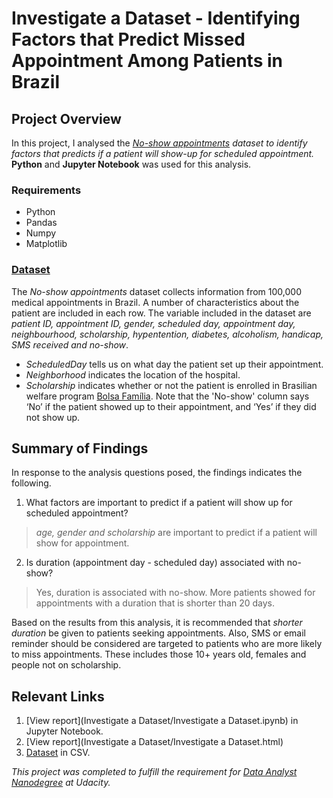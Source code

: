 # Investigate a Dataset - Identifying Factors that Predict Missed Appointment Among Patients in Brazil


## Project Overview
In this project, I analysed the *[No-show appointments](https://d17h27t6h515a5.cloudfront.net/topher/2017/October/59dd2e9a_noshowappointments-kagglev2-may-2016/noshowappointments-kagglev2-may-2016.csv) dataset to identify factors that predicts if a patient will show-up for scheduled appointment.*
**Python** and **Jupyter Notebook** was used for this analysis.
### Requirements
* Python
* Pandas
* Numpy
* Matplotlib

### [Dataset](https://docs.google.com/document/d/e/2PACX-1vTlVmknRRnfy_4eTrjw5hYGaiQim5ctr9naaRd4V9du2B5bxpd8FEH3KtDgp8qVekw7Cj1GLk1IXdZi/pub)
The *No-show appointments* dataset collects information from 100,000 medical appointments in Brazil. A number of
characteristics about the patient are included in each row. The variable included in the dataset are *patient ID, appointment ID, gender, scheduled day, appointment day, neighbourhood, scholarship, hypentention, diabetes, alcoholism, handicap, SMS received and no-show*. 
* *ScheduledDay* tells us on what day the patient set up their appointment.
* *Neighborhood* indicates the location of the hospital.
* *Scholarship* indicates whether or not the patient is enrolled in Brasilian welfare program [Bolsa Família](https://en.wikipedia.org/wiki/Bolsa_Fam%C3%ADlia).
Note that the 'No-show' column says ‘No’ if the patient showed up to their appointment, and ‘Yes’ if they did not show up.

## Summary of Findings
In response to the analysis questions posed, the findings indicates the following.
1. What factors are important to predict if a patient will show up for scheduled appointment?<br>
> *age, gender and scholarship* are important to predict if a patient will show for appointment.

2. Is duration (appointment day - scheduled day) associated with no-show?<br>
>Yes, duration is associated with no-show. More patients showed for appointments with a duration that is shorter than 20 days.

Based on the results from this analysis, it is recommended that *shorter duration* be given to patients seeking appointments. Also, SMS or email reminder should be considered are targeted to patients who are more likely to miss appointments. These includes those 10+ years old, females and people not on scholarship.

## Relevant Links
1. [View report](Investigate a Dataset/Investigate a Dataset.ipynb) in Jupyter Notebook.
2. [View report](Investigate a Dataset/Investigate a Dataset.html)
3. [Dataset](https://d17h27t6h515a5.cloudfront.net/topher/2017/October/59dd2e9a_noshowappointments-kagglev2-may-2016/noshowappointments-kagglev2-may-2016.csv) in CSV.

*This project was completed to fulfill the requirement for [Data Analyst Nanodegree](https://www.udacity.com/course/data-analyst-nanodegree--nd002) at Udacity.*